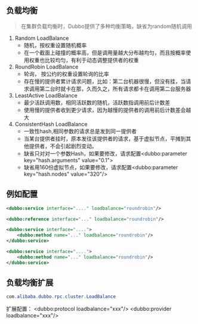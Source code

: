 ## 负载均衡
> 在集群负载均衡时，Dubbo提供了多种均衡策略，缺省为random随机调用

1. Random LoadBalance
    - 随机，按权重设置随机概率
    - 在一个截面上碰撞的概率高，但是调用量越大分布越均匀，而且按概率使用权重也比较均匀，有利于动态调整提供者的权重
2. RoundRobin LoadBalance
    - 轮询， 按公约的权重设置轮询的比率
    - 存在慢的提供者累计请求问题，比如：第二台机器很慢，但没有挂，当请求调用第二台时就卡在那，久而久之，所有请求都卡在调用第二台服务器
3. LeastActive LoadBalance
    - 最少活跃调用数，相同活跃数的随机，活跃数指调用前后计数差
    - 使用慢的提供者收到更少请求，因为越慢的提供者的调用前后计数差会越大
4. ConsistentHash LoadBalance
    - 一致性hash,相同参数的请求总是发到同一提供者
    - 当某台提供者挂时，原本发往该提供者的请求，基于虚拟节点，平摊到其他提供者，不会引起剧烈变动。
    - 缺省只对对一个参数Hash，如果要修改，请求配置<dubbo:parameter key="hash.arguments" value="0.1">
    - 缺省用160份虚拟节点，如果要修改，请求配置<dubbo:parameter key="hash.nodes" value="320"/>
    
## 例如配置
```xml
<dubbo:service interface="...." loadbalance="roundrobin"/>

<dubbo:reference interface="..." loadbalance="roundrobin"/>

<dubbo:service interface="....">
    <dubbo:method name="..." loadbalance="roundrobin"/>
</dubbo:service>

<dubbo:service interface="....">
    <dubbo:method name="..." loadbalance="roundrobin"/>
</dubbo:service>

```
    
## 负载均衡扩展

```java
com.alibaba.dubbo.rpc.cluster.LoadBalance
```

扩展配置：
<dubbo:protocol loadbalance="xxx"/>
<dubbo:provider loadbalance="xxx"/>